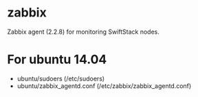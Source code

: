# zabbix
Zabbix agent (2.2.8) for monitoring SwiftStack nodes.

# For ubuntu 14.04
  * ubuntu/sudoers (/etc/sudoers)
  * ubuntu/zabbix_agentd.conf (/etc/zabbix/zabbix_agentd.conf)


